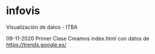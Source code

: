 # infovis
Visualización de datos - ITBA

 09-11-2020 Primer Clase Creamos index.html con datos de https://trends.google.es/ 
